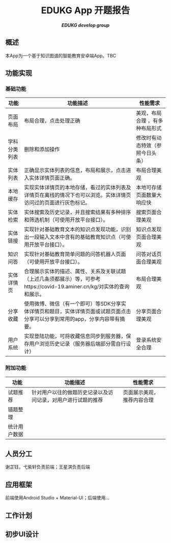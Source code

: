 <h1 align="center">EDUKG App 开题报告</h1>

<h5 align="center">EDUKG develop group</h5>

## 概述
本App为一个基于知识图谱的智能教育安卓端App。TBC
## 功能实现

### 基础功能
| 功能         | 功能描述                                                     | 性能需求                         |
| ------------ | ------------------------------------------------------------ | -------------------------------- |
| 页面布局     | 布局合理，点击处理正确                                       | 美观，布局合理 ，有多种布局形式  |
| 学科分类列表 | 删除和添加操作                                               | 修改时有动态特效（参照今日头条） |
| 实体列表     | 正确显示实体列表的信息，布局和展示，点击进入实体详情页面正确。 | 布局合理美观                     |
| 本地缓存     | 实现实体详情页的本地存储，看过的实体列表及详情页在离线的情况下也可以浏览。实体详情页访问过的页面进行灰色标记。 | 本地可存储页面数量大响应快       |
| 实体检索     | 实体搜索及历史记录，并且搜索结果有多种排序和筛选机制（可使用开放平台接口）。 | 搜索页面合理美观                 |
| 实体链接     | 实现针对基础教育文本的知识点发现功能，识别出一段输入文本中含有的基础教育知识点（可使用开放平台接口）。 | 知识点发现页面合理美观           |
| 知识问答     | 实现针对基础教育简单问题的问答机器人页面（可使用开放平台接口）。 | 问答对话页面合理美观             |
| 实体详情页   | 合理展示实体的描述、属性、关系及关联试题（上述几条须都展示）等，可参考https://covid-19.aminer.cn/kg/对实体的查询和展示。 | 布局合理美观                     |
| 分享收藏     | 使用微博、微信（有一个即可）等SDK分享实体详情页和题目，实体详情页面或试题页面点击分享可以分享到常用的app，分享内容带有摘要。 | 分享页面合理美观                 |
| 用户系统     | 实现登陆功能，可将收藏信息同步到服务器，保存用户浏览历史记录（服务器后端部分需自行设计） | 登录系统安全合理                 |
### 附加功能
| 功能         | 功能描述                                                     | 性能需求                   |
| ------------ | ------------------------------------------------------------ | -------------------------- |
| 试题推荐     | 针对用户以往的做题历史记录以及访问记录，对用户进行试题的推荐 | 页面展示美观，推荐内容合理 |
| 错题整理     |                                                              |                            |
| 统计用户数据 |                                                              |                            |
## 人员分工
谢芷钰，弋紫轩负责前端；王星淇负责后端
## 应用框架
前端使用Android Studio + Material-UI；后端使用...
## 工作计划

## 初步UI设计

